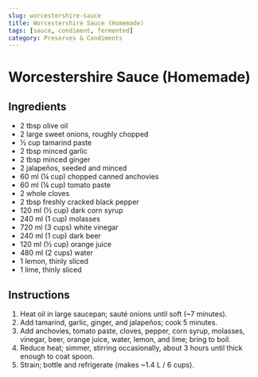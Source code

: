 ```yaml
---
slug: worcestershire-sauce
title: Worcestershire Sauce (Homemade)
tags: [sauce, condiment, fermented]
category: Preserves & Condiments
---
```


# Worcestershire Sauce (Homemade)

## Ingredients

- 2 tbsp olive oil
- 2 large sweet onions, roughly chopped
- ½ cup tamarind paste
- 2 tbsp minced garlic
- 2 tbsp minced ginger
- 2 jalapeños, seeded and minced
- 60 ml (¼ cup) chopped canned anchovies
- 60 ml (¼ cup) tomato paste
- 2 whole cloves
- 2 tbsp freshly cracked black pepper
- 120 ml (½ cup) dark corn syrup
- 240 ml (1 cup) molasses
- 720 ml (3 cups) white vinegar
- 240 ml (1 cup) dark beer
- 120 ml (½ cup) orange juice
- 480 ml (2 cups) water
- 1 lemon, thinly sliced
- 1 lime, thinly sliced

## Instructions

1. Heat oil in large saucepan; sauté onions until soft (~7 minutes).
2. Add tamarind, garlic, ginger, and jalapeños; cook 5 minutes.
3. Add anchovies, tomato paste, cloves, pepper, corn syrup, molasses, vinegar, beer, orange juice, water, lemon, and lime; bring to boil.
4. Reduce heat; simmer, stirring occasionally, about 3 hours until thick enough to coat spoon.
5. Strain; bottle and refrigerate (makes ~1.4 L / 6 cups).
